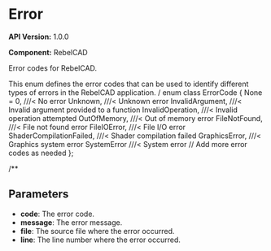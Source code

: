 # Error

**API Version:** 1.0.0

**Component:** RebelCAD

Error codes for RebelCAD.

This enum defines the error codes that can be used to identify
different types of errors in the RebelCAD application.
/
enum class ErrorCode {
    None = 0,                 ///< No error
    Unknown,                  ///< Unknown error
    InvalidArgument,          ///< Invalid argument provided to a function
    InvalidOperation,         ///< Invalid operation attempted
    OutOfMemory,              ///< Out of memory error
    FileNotFound,             ///< File not found error
    FileIOError,              ///< File I/O error
    ShaderCompilationFailed,  ///< Shader compilation failed
    GraphicsError,            ///< Graphics system error
    SystemError               ///< System error
    // Add more error codes as needed
};

/**

## Parameters

- **code**: The error code.
- **message**: The error message.
- **file**: The source file where the error occurred.
- **line**: The line number where the error occurred.

